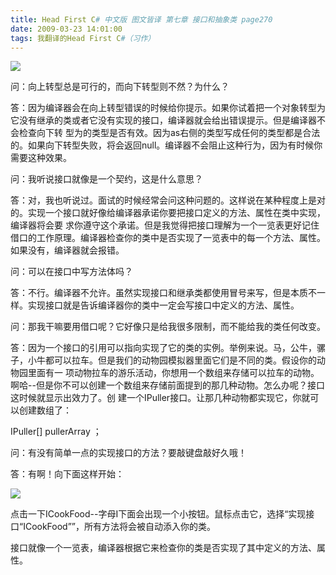 ```yaml
---
title: Head First C# 中文版 图文皆译 第七章 接口和抽象类 page270
date: 2009-03-23 14:01:00
tags: 我翻译的Head First C#（习作）
---
```

![](https://p-blog.csdn.net/images/p_blog_csdn_net/cuipengfei1/EntryImages/20090323/2009-03-23_13-20-58.jpg)

问：向上转型总是可行的，而向下转型则不然？为什么？

  

答：因为编译器会在向上转型错误的时候给你提示。如果你试着把一个对象转型为它没有继承的类或者它没有实现的接口，编译器就会给出错误提示。但是编译器不会检查向下转
型为的类型是否有效。因为as右侧的类型写成任何的类型都是合法的。如果向下转型失败，将会返回null。编译器不会阻止这种行为，因为有时候你需要这种效果。

  

问：我听说接口就像是一个契约，这是什么意思？

  

答：对，我也听说过。面试的时候经常会问这种问题的。这样说在某种程度上是对的。实现一个接口就好像给编译器承诺你要把接口定义的方法、属性在类中实现，编译器将会要
求你遵守这个承诺。但是我觉得把接口理解为一个一览表更好记住借口的工作原理。编译器检查你的类中是否实现了一览表中的每一个方法、属性。如果没有，编译器就会报错。

  

问：可以在接口中写方法体吗？

  

答：不行。编译器不允许。虽然实现接口和继承类都使用冒号来写，但是本质不一样。实现接口就是告诉编译器你的类中一定会写接口中定义的方法、属性。

  

问：那我干嘛要用借口呢？它好像只是给我很多限制，而不能给我的类任何改变。

  

答：因为一个接口的引用可以指向实现了它的类的实例。举例来说。马，公牛，骡子，小牛都可以拉车。但是我们的动物园模拟器里面它们是不同的类。假设你的动物园里面有一
项动物拉车的游乐活动，你想用一个数组来存储可以拉车的动物。啊哈--但是你不可以创建一个数组来存储前面提到的那几种动物。怎么办呢？接口这时候就显示出效力了。创
建一个IPuller接口。让那几种动物都实现它，你就可以创建数组了：

IPuller[] pullerArray  ；

  

问：有没有简单一点的实现接口的方法？要敲键盘敲好久哦！

  

答：有啊！向下面这样开始：

  

![](https://p-blog.csdn.net/images/p_blog_csdn_net/cuipengfei1/EntryImages/20090323/2009-03-23_13-53-30.jpg)

点击一下ICookFood--字母I下面会出现一个小按钮。鼠标点击它，选择“实现接口“ICookFood””，所有方法将会被自动添入你的类。

  

接口就像一个一览表，编译器根据它来检查你的类是否实现了其中定义的方法、属性。



